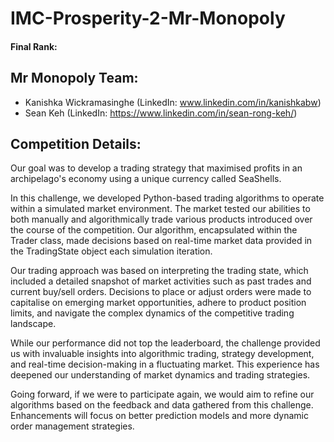 # IMC-Prosperity-2-Mr-Monopoly

#### Final Rank:

## Mr Monopoly Team:
- Kanishka Wickramasinghe (LinkedIn: www.linkedin.com/in/kanishkabw)
- Sean Keh (LinkedIn: https://www.linkedin.com/in/sean-rong-keh/)

## Competition Details:

Our goal was to develop a trading strategy that maximised profits in an archipelago's economy using a unique currency called SeaShells.

In this challenge, we developed Python-based trading algorithms to operate within a simulated market environment. The market tested our abilities to both manually and algorithmically trade various products introduced over the course of the competition. Our algorithm, encapsulated within the Trader class, made decisions based on real-time market data provided in the TradingState object each simulation iteration.

Our trading approach was based on interpreting the trading state, which included a detailed snapshot of market activities such as past trades and current buy/sell orders. Decisions to place or adjust orders were made to capitalise on emerging market opportunities, adhere to product position limits, and navigate the complex dynamics of the competitive trading landscape.

While our performance did not top the leaderboard, the challenge provided us with invaluable insights into algorithmic trading, strategy development, and real-time decision-making in a fluctuating market. This experience has deepened our understanding of market dynamics and trading strategies.

Going forward, if we were to participate again, we would aim to refine our algorithms based on the feedback and data gathered from this challenge. Enhancements will focus on better prediction models and more dynamic order management strategies.



